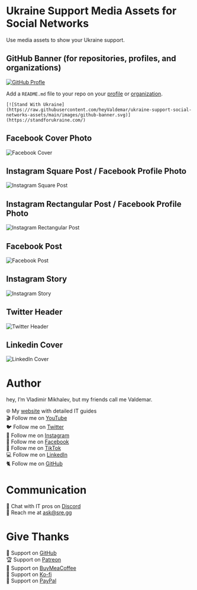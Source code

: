 # Ukraine Support Media Assets for Social Networks

Use media assets to show your Ukraine support.

## GitHub Banner (for repositories, profiles, and organizations)

[![GitHub Profle](images/github-banner.svg)](https://standforukraine.com/)

Add a `README.md` file to your repo on your [profile](https://docs.github.com/en/account-and-profile/setting-up-and-managing-your-github-profile/customizing-your-profile/managing-your-profile-readme) or [organization](https://docs.github.com/en/organizations/collaborating-with-groups-in-organizations/customizing-your-organizations-profile).

```
[![Stand With Ukraine](https://raw.githubusercontent.com/heyValdemar/ukraine-support-social-networks-assets/main/images/github-banner.svg)](https://standforukraine.com/)
```

## Facebook Cover Photo
![Facebook Cover](images/facebook-cover.png)

## Instagram Square Post / Facebook Profile Photo
![Instagram Square Post](images/instagram-post.png)

## Instagram Rectangular Post / Facebook Profile Photo
![Instagram Rectangular Post](images/instagram-post-rectangular.png)

## Facebook Post
![Facebook Post](images/facebook-post.png)

## Instagram Story
![Instagram Story](images/instagram-story.png)

## Twitter Header
![Twitter Header](images/twitter-header.png)

## Linkedin Cover
![LinkedIn Cover](images/linkedin-cover.png)

# Author
hey, I’m Vladimir Mikhalev, but my friends call me Valdemar.

🌐 My [website](https://www.heyvaldemar.com/) with detailed IT guides\
🎬 Follow me on [YouTube](https://www.youtube.com/channel/UCf85kQ0u1sYTTTyKVpxrlyQ?sub_confirmation=1)\
🐦 Follow me on [Twitter](https://twitter.com/heyValdemar)\
🎨 Follow me on [Instagram](https://www.instagram.com/heyvaldemar/)\
🎸 Follow me on [Facebook](https://www.facebook.com/heyValdemarFB/)\
🎥 Follow me on [TikTok](https://www.tiktok.com/@heyvaldemar)\
💻 Follow me on [LinkedIn](https://www.linkedin.com/in/heyvaldemar/)\
🐈 Follow me on [GitHub](https://github.com/heyvaldemar)

# Communication
👾 Chat with IT pros on [Discord](https://discord.gg/AJQGCCBcqf)\
📧 Reach me at ask@sre.gg

# Give Thanks
💎 Support on [GitHub](https://github.com/sponsors/heyValdemar)\
🏆 Support on [Patreon](https://www.patreon.com/heyValdemar)\
🥤 Support on [BuyMeaCoffee](https://www.buymeacoffee.com/heyValdemar)\
🍪 Support on [Ko-fi](https://ko-fi.com/heyValdemar)\
💖 Support on [PayPal](https://www.paypal.com/paypalme/heyValdemarCOM)